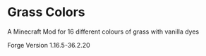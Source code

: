 # Grass Colors
A Minecraft Mod for 16 different colours of grass with vanilla dyes

Forge Version 1.16.5-36.2.20
